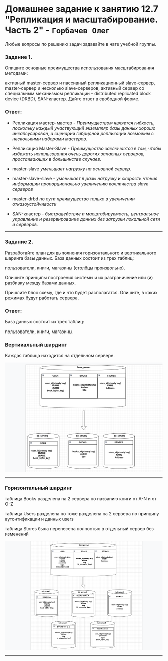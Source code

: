 # Домашнее задание к занятию 12.7 "Репликация и масштабирование. Часть 2" - `Горбачев Олег`


Любые вопросы по решению задач задавайте в чате учебной группы.

### Задание 1.
Опишите основные преимущества использования масштабирования методами:

активный master-сервер и пассивный репликационный slave-сервер,
master-сервер и несколько slave-серверов,
активный сервер со специальным механизмом репликации – distributed replicated block device (DRBD), SAN-кластер.
Дайте ответ в свободной форме.

### Ответ:

* Репликация мастер-мастер - *Преимуществом является гибкость, поскольку каждый участвующий экземпляр базы данных хорошо инкапсулирован, а сценарии гибридной репликации возможны с несколькими наборами мастеров.* 

* Репликация Master-Slave - *Преимущество заключается в том, чтобы избежать использования очень дорогих запасных серверов, простаивающих в большинстве случаев.*

* master-slave *уменьшает нагрузку на основной сервер.*

* master-slave-slave - *уменьшает в разы нагрузку и скорость чтения информации пропорционально увеличению колличества slave серверов*

* master-drbd *по сути преимущество только в увеличении отказоустойчивости*

* SAN-кластер - *быстродействие и масштабируемость, центральное управление и резервирование данных без загрузки локальной сети и серверов.*
  
---

### Задание 2.
Разработайте план для выполнения горизонтального и вертикального шаринга базы данных. База данных состоит из трех таблиц:

пользователи,
книги,
магазины (столбцы произвольно).

Опишите принципы построения системы и их разграничение или (и) разбивку между базами данных.

Пришлите блок схему, где и что будет располагатся. Опишите, в каких режимах будут работать сервера.


### Ответ:
База данных состоит из трех таблиц:

пользователи,
книги,
магазины.

### Вертикальный шардинг

Каждая таблица находится на отдельном сервере. 

![2-1](./12.7-2-001.jpg)

---

### Горизонтальный шардинг
таблица Books разделена на 2 сервера по названию книги от A-N и от O-Z

таблица Users разделена по тоже разделена на 2 сервера по принципу аутонтификации и данных users

таблица Stores была перенесена полностью в отдельный сервер без изменений 

![2-2](./12.7-2-002.jpg)

---
